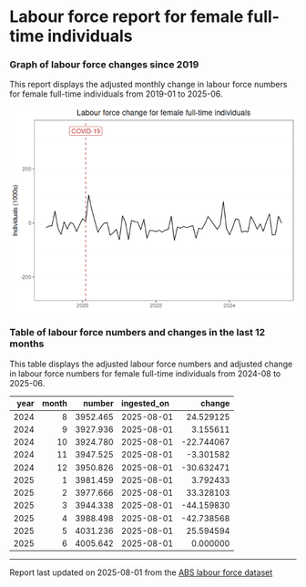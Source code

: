 Labour force report for female full-time individuals
================

### Graph of labour force changes since 2019

This report displays the adjusted monthly change in labour force numbers
for female full-time individuals from 2019-01 to 2025-06.

![](female_full-time_report_files/figure-gfm/unnamed-chunk-2-1.png)<!-- -->

### Table of labour force numbers and changes in the last 12 months

This table displays the adjusted labour force numbers and adjusted
change in labour force numbers for female full-time individuals from
2024-08 to 2025-06.

| year | month |   number | ingested_on |     change |
|-----:|------:|---------:|:------------|-----------:|
| 2024 |     8 | 3952.465 | 2025-08-01  |  24.529125 |
| 2024 |     9 | 3927.936 | 2025-08-01  |   3.155611 |
| 2024 |    10 | 3924.780 | 2025-08-01  | -22.744067 |
| 2024 |    11 | 3947.525 | 2025-08-01  |  -3.301582 |
| 2024 |    12 | 3950.826 | 2025-08-01  | -30.632471 |
| 2025 |     1 | 3981.459 | 2025-08-01  |   3.792433 |
| 2025 |     2 | 3977.666 | 2025-08-01  |  33.328103 |
| 2025 |     3 | 3944.338 | 2025-08-01  | -44.159830 |
| 2025 |     4 | 3988.498 | 2025-08-01  | -42.738568 |
| 2025 |     5 | 4031.236 | 2025-08-01  |  25.594594 |
| 2025 |     6 | 4005.642 | 2025-08-01  |   0.000000 |

------------------------------------------------------------------------

Report last updated on 2025-08-01 from the [ABS labour force
dataset](https://www.abs.gov.au/statistics/labour/employment-and-unemployment/labour-force-australia/latest-release)

